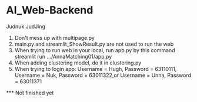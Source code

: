 # AI_Web-Backend

Judnuk JudJing 

1. Don't mess up with multipage.py 
2. main.py and streamlit_ShowResult.py are not used to run the web 
4. When trying to run web in your local, run app.py by this command streamlit run .../AnnaMatching01/app.py
5. When adding clustering model, do it in clustering.py 
6. When trying to login app: Username = Hugh, Password = 63110111, Username = Nuk, Password = 63011322,or  Username = Unna, Password = 63011371

*** Not finished yet 

